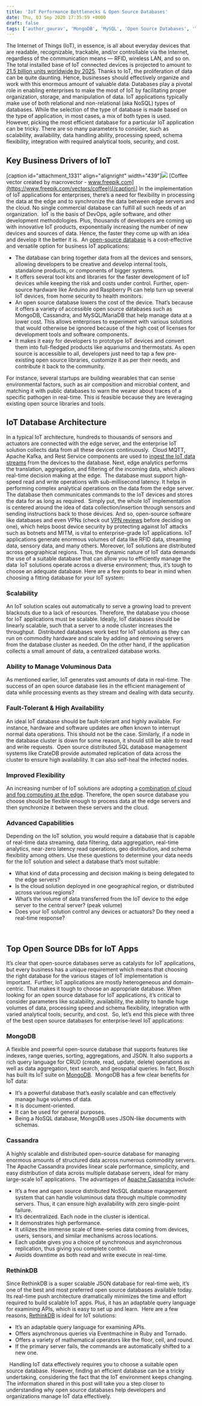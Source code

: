 ```yaml
---
title: 'IoT Performance Bottlenecks & Open Source Databases'
date: Thu, 03 Sep 2020 17:35:59 +0000
draft: false
tags: ['author_gaurav', 'MongoDB', 'MySQL', 'Open Source Databases', 'Tools']
---
```


The Internet of Things (IoT), in essence, is all about everyday devices that are readable, recognizable, trackable, and/or controllable via the Internet, regardless of the communication means — RFID, wireless LAN, and so on.  The total installed base of IoT connected devices is projected to amount to [21.5 billion units worldwide by 2025](https://www.statista.com/statistics/1101442/iot-number-of-connected-devices-worldwide/). Thanks to IoT, the proliferation of data can be quite daunting. Hence, businesses should effectively organize and work with this enormous amount of valuable data. Databases play a pivotal role in enabling enterprises to make the most of IoT by facilitating proper organization, storage, and manipulation of data. IoT applications typically make use of both relational and non-relational (aka NoSQL) types of databases. While the selection of the type of database is made based on the type of application, in most cases, a mix of both types is used.  However, picking the most efficient database for a particular IoT application can be tricky. There are so many parameters to consider, such as scalability, availability, data handling ability, processing speed, schema flexibility, integration with required analytical tools, security, and cost.

**Key Business Drivers of IoT**
-------------------------------

\[caption id="attachment\_1331" align="alignright" width="439"\]![](https://www.percona.com/community-blog/wp-content/uploads/2020/08/iot1-1-300x255.jpg) [Coffee vector created by macrovector - www.freepik.com](https://www.freepik.com/vectors/coffee)\[/caption\] In the implementation of IoT applications for enterprises, there’s a need for flexibility in processing the data at the edge and to synchronize the data between edge servers and the cloud. No single commercial database can fulfill all such needs of an organization.  IoT is the basis of DevOps, agile software, and other development methodologies. Plus, thousands of developers are coming up with innovative IoT products, exponentially increasing the number of new devices and sources of data. Hence, the faster they come up with an idea and develop it the better it is.  An [open-source database](https://www.percona.com/blog/2020/04/30/the-state-of-the-open-source-database-industry-in-2020-part-four/) is a cost-effective and versatile option for business IoT applications:

*   The database can bring together data from all the devices and sensors, allowing developers to be creative and develop internal tools, standalone products, or components of bigger systems.
*   It offers several tool kits and libraries for the faster development of IoT devices while keeping the risk and costs under control. Further, open-source hardware like Arduino and Raspberry Pi can help turn up several IoT devices, from home security to health monitors.
*   An open source database lowers the cost of the device. That’s because it offers a variety of accessible open source databases such as MongoDB, Cassandra, and MySQL/MariaDB that help manage data at a lower cost. This allows enterprises to experiment with various solutions that would otherwise be ignored because of the high cost of licenses for development tools and software components.
*   It makes it easy for developers to prototype IoT devices and convert them into full-fledged products like aquariums and thermostats. As open source is accessible to all, developers just need to tap a few pre-existing open source libraries, customize it as per their needs, and contribute it back to the community.

For instance, several startups are building wearables that can sense environmental factors, such as air composition and microbial content, and matching it with public databases to warn the wearer about traces of a specific pathogen in real-time. This is feasible because they are leveraging existing open source libraries and tools.  

**IoT Database Architecture**
-----------------------------

In a typical IoT architecture, hundreds to thousands of sensors and actuators are connected with the edge server, and the enterprise IoT solution collects data from all these devices continuously.  Cloud MQTT, Apache Kafka, and Rest Service components are used to [ingest the IoT data streams](https://dzone.com/articles/iot-and-event-streaming-at-scale-with-kafka-and-mq) from the devices to the database. Next, edge analytics performs the translation, aggregation, and filtering of the incoming data, which allows real-time decision making at the edge.  The database must support high-speed read and write operations with sub-millisecond latency. It helps in performing complex analytical operations on the data from the edge server. The database then communicates commands to the IoT devices and stores the data for as long as required.  Simply put, the whole IoT implementation is centered around the idea of data collection/insertion through sensors and sending instructions back to those devices. And so, open-source software like databases and even VPNs (check out [VPN reviews](https://vpn-review.com/) before deciding on one), which helps boost device security by protecting against IoT attacks such as botnets and MITM, is vital to enterprise-grade IoT applications. IoT applications generate enormous volumes of data like RFID data, streaming data, sensory data, and many others. Moreover, IoT solutions are distributed across geographical regions. Thus, the dynamic nature of IoT data demands the use of a suitable database that can allow you to efficiently manage the data  IoT solutions operate across a diverse environment; thus, it’s tough to choose an adequate database. Here are a few points to bear in mind when choosing a fitting database for your IoT system:

### Scalability

An IoT solution scales out automatically to serve a growing load to prevent blackouts due to a lack of resources. Therefore, the database you choose for IoT applications must be scalable. Ideally, IoT databases should be linearly scalable, such that a server to a node cluster increases the throughput.  Distributed databases work best for IoT solutions as they can run on commodity hardware and scale by adding and removing servers from the database cluster as needed. On the other hand, if the application collects a small amount of data, a centralized database works.

### Ability to Manage Voluminous Data

As mentioned earlier, IoT generates vast amounts of data in real-time. The success of an open source database lies in the efficient management of data while processing events as they stream and dealing with data security. 

### Fault-Tolerant & High Availability

An ideal IoT database should be fault-tolerant and highly available. For instance, hardware and software updates are often known to interrupt normal data operations. This should not be the case. Similarly, if a node in the database cluster is down for some reason, it should still be able to read and write requests.  Open source distributed SQL database management systems like CrateDB provide automated replication of data across the cluster to ensure high availability. It can also self-heal the infected nodes.

### Improved Flexibility

An increasing number of IoT solutions are adopting a [combination of cloud and fog computing at the edge](https://www.digiteum.com/cloud-fog-edge-computing-iot). Therefore, the open source database you choose should be flexible enough to process data at the edge servers and then synchronize it between these servers and the cloud.

### Advanced Capabilities

Depending on the IoT solution, you would require a database that is capable of real-time data streaming, data filtering, data aggregation, real-time analytics, near-zero latency read operations, geo distribution, and schema flexibility among others. Use these questions to determine your data needs for the IoT solution and select a database that’s most suitable:

*   What kind of data processing and decision making is being delegated to the edge servers?
*   Is the cloud solution deployed in one geographical region, or distributed across various regions?
*   What’s the volume of data transferred from the IoT device to the edge server to the central server? (peak volume)
*   Does your IoT solution control any devices or actuators? Do they need a real-time response?

 

**Top Open Source DBs for IoT Apps**
------------------------------------

It’s clear that open-source databases serve as catalysts for IoT applications, but every business has a unique requirement which means that choosing the right database for the various stages of IoT implementation is important.  Further, IoT applications are mostly heterogeneous and domain-centric. That makes it tough to choose an appropriate database. When looking for an open source database for IoT applications, it’s critical to consider parameters like scalability, availability, the ability to handle huge volumes of data, processing speed and schema flexibility, integration with varied analytical tools, security, and cost.  So, let’s end this piece with three of the best open source databases for enterprise-level IoT applications:

### MongoDB

A flexible and powerful open-source database that supports features like indexes, range queries, sorting, aggregations, and JSON. It also supports a rich query language for CRUD (create, read, update, delete) operations as well as data aggregation, text search, and geospatial queries. In fact, Bosch has built its IoT suite on [MongoDB](https://www.percona.com/software/mongodb).  MongoDB has a few clear benefits for IoT data:

*   It’s a powerful database that’s easily scalable and can effectively manage huge volumes of data.
*   It is document-oriented.
*   It can be used for general purposes.
*   Being a NoSQL database, MongoDB uses JSON-like documents with schemas.

### Cassandra

A highly scalable and distributed open-source database for managing enormous amounts of structured data across numerous commodity servers. The Apache Cassandra provides linear scale performance, simplicity, and easy distribution of data across multiple database servers, ideal for many large-scale IoT applications.  The advantages of [Apache Cassandra](http://cassandra.apache.org/) include:

*   It’s a free and open source distributed NoSQL database management system that can handle voluminous data through multiple commodity servers. Thus, it can ensure high availability with zero single-point failure.
*   It’s decentralized. Each node in the cluster is identical.
*   It demonstrates high performance.
*   It utilizes the immense scale of time-series data coming from devices, users, sensors, and similar mechanisms across locations.
*   Each update gives you a choice of synchronous and asynchronous replication, thus giving you complete control.
*   Avoids downtime as both read and write execute in real-time.

### RethinkDB

Since RethinkDB is a super scalable JSON database for real-time web, it’s one of the best and most preferred open source databases available today. Its real-time push architecture dramatically minimizes the time and effort required to build scalable IoT apps. Plus, it has an adaptable query language for examining APIs, which is easy to set up and learn.  Here are a few reasons, [RethinkDB](https://rethinkdb.com/) is ideal for IoT solutions:

*   It’s an adaptable query language for examining APIs.
*   Offers asynchronous queries via Eventmachine in Ruby and Tornado.
*   Offers a variety of mathematical operators like the floor, ceil, and round.
*   If the primary server fails, the commands are automatically shifted to a new one.

  Handling IoT data effectively requires you to choose a suitable open source database. However, finding an efficient database can be a tricky undertaking, considering the fact that the IoT environment keeps changing. The information shared in this post will take you a step closer to understanding why open source databases help developers and organizations manage IoT data effectively.